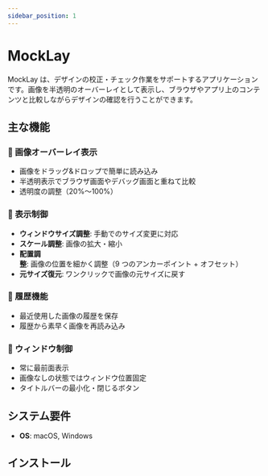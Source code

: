 ```yaml
---
sidebar_position: 1
---
```

# MockLay

MockLay は、デザインの校正・チェック作業をサポートするアプリケーションです。画像を半透明のオーバーレイとして表示し、ブラウザやアプリ上のコンテンツと比較しながらデザインの確認を行うことができます。

## 主な機能

### 📸 画像オーバーレイ表示

- 画像をドラッグ&ドロップで簡単に読み込み
- 半透明表示でブラウザ画面やデバッグ画面と重ねて比較
- 透明度の調整（20%〜100%）

### 🔧 表示制御

- **ウィンドウサイズ調整**: 手動でのサイズ変更に対応
- **スケール調整**: 画像の拡大・縮小
- **配置調整**: 画像の位置を細かく調整（9 つのアンカーポイント + オフセット）
- **元サイズ復元**: ワンクリックで画像の元サイズに戻す

### 📜 履歴機能

- 最近使用した画像の履歴を保存
- 履歴から素早く画像を再読み込み

### 🎯 ウィンドウ制御

- 常に最前面表示
- 画像なしの状態ではウィンドウ位置固定
- タイトルバーの最小化・閉じるボタン

## システム要件

- **OS**: macOS, Windows

## インストール